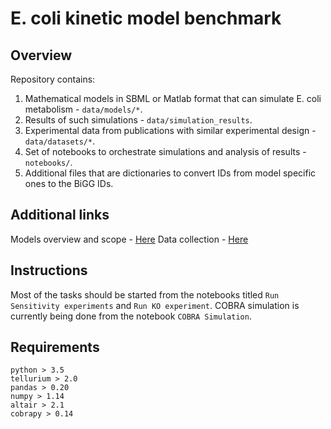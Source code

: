 # E. coli kinetic model benchmark

## Overview
Repository contains:
1) Mathematical models in SBML or Matlab format that can simulate E. coli metabolism - `data/models/*`.
2) Results of such simulations - `data/simulation_results`.
3) Experimental data from publications with similar experimental design - `data/datasets/*`.
4) Set of notebooks to orchestrate simulations and analysis of results - `notebooks/`.
5) Additional files that are dictionaries to convert IDs from model specific ones to the BiGG IDs.

## Additional links
Models overview and scope - [Here](https://docs.google.com/spreadsheets/d/1AabFcblykcDXuCHVakR9OE9DLRcwop4-ajbPAx--nSI/edit?usp=sharing)
Data collection - [Here](https://docs.google.com/spreadsheets/d/1P_F2AuiC-Hcu-Z4hUZIyO9lj60QOr3mtdfIW9VuNxqs/edit?usp=sharing)

## Instructions
Most of the tasks should be started from the notebooks titled `Run Sensitivity experiments` and `Run KO experiment`.
COBRA simulation is currently being done from the notebook `COBRA Simulation`.

## Requirements
```
python > 3.5
tellurium > 2.0
pandas > 0.20
numpy > 1.14
altair > 2.1
cobrapy > 0.14
```